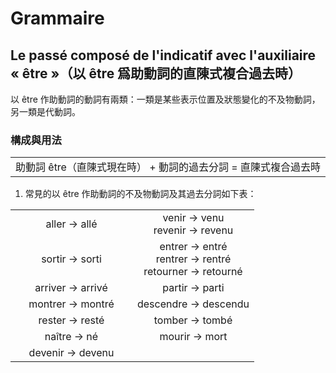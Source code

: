 # Grammaire
## Le passé composé de l'indicatif avec l'auxiliaire « être »（以 être 爲助動詞的直陳式複合過去時）
以 être 作助動詞的動詞有兩類：一類是某些表示位置及狀態變化的不及物動詞，另一類是代動詞。

### 構成與用法
<table align="center">
    <tbody align="center">
        <tr>
            <td>助動詞 être（直陳式現在時） + 動詞的過去分詞 = 直陳式複合過去時</td>
        </tr>
    </tbody>
</table>


1. 常見的以 être 作助動詞的不及物動詞及其過去分詞如下表：
<table align="center">
    <tbody align="center">
        <tr>
            <td width="50%">aller -> allé</td>
            <td width="50%">
                venir -> venu
                <br />
                revenir -> revenu
            </td>
        </tr>
        <tr>
            <td>sortir -> sorti</td>
            <td>
                entrer -> entré
                <br />
                rentrer -> rentré
                <br />
                retourner -> retourné
            </td>
        </tr>
        <tr>
            <td>arriver -> arrivé</td>
            <td>partir -> parti</td>
        </tr>
        <tr>
            <td>montrer -> montré</td>
            <td>descendre -> descendu</td>
        </tr>
        <tr>
            <td>rester -> resté</td>
            <td>tomber -> tombé</td>
        </tr>
        <tr>
            <td>naître -> né</td>
            <td>mourir -> mort</td>
        </tr>
        <tr>
            <td>devenir -> devenu</td>
        </tr>
    </tbody>
</table>